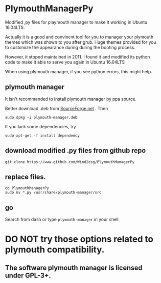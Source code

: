 # PlymouthManagerPy

Modified ,py files for playmouth manager to make it working in Ubuntu 16.04LTS.

Actually it is a good and convinent tool for you to manager your plymouth themes which was shown to you after grub. Huge themes provided for you to customize the appearance during during the booting process.

However, it stoped maintained in 2011. I found it and modified its python code to make it able to serve you again in Ubuntu 16.04LTS

When using plymouth manager, if you see python errors, this might help.

## plymouth manager

It isn't recommanded to install plymouth manager by ppa source.

Better download .deb from [SourceForge.net](https://sourceforge.net/projects/plymouthmanager/) . Then
```
sudo dpkg -i plymouth-manager.deb
```
If you lack some dependencies, try
```
sudo apt-get -f install dependency
```

## download modified .py files from github repo
```
git clone https://www.github.com/Wind2esg/PlymouthManagerPy
```
## replace files.
```
cd PlymouthManagerPy
sudo mv *.py /usr/share/plymouth-manager/src
```

## go

Search from dash or type `plymouth-manager` in your shell

# DO NOT try those options related to plymouth compatibility. 

## The software plymouth manager is licensed under GPL-3+. 
